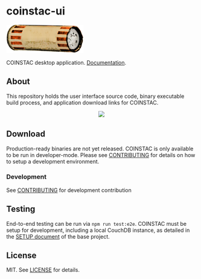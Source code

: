 # coinstac-ui

<img src="https://raw.githubusercontent.com/MRN-Code/coinstac/master/img/coinstac.png" height="75px">

COINSTAC desktop application. [Documentation](http://mrn-code.github.io/coinstac/).

## About

This repository holds the user interface source code, binary executable build process, and application download links for COINSTAC.

<center><img width="400px" src="https://raw.githubusercontent.com/MRN-Code/coinstac/master/packages/coinstac-ui/img/basic-ui.png" /></center>


## Download

Production-ready binaries are not yet released. COINSTAC is only available to be run in developer-mode. Please see [CONTRIBUTING](./CONTRIBUTING.md) for details on how to setup a development environment.

### Development

See [CONTRIBUTING](./CONTRIBUTING.md) for development contribution

## Testing

End-to-end testing can be run via `npm run test:e2e`. COINSTAC must be setup for development, including a local CouchDB instance, as detailed in the [SETUP document](https://github.com/MRN-Code/coinstac/blob/master/SETUP.md) of the base project.

## License

MIT. See [LICENSE](./LICENSE) for details.

